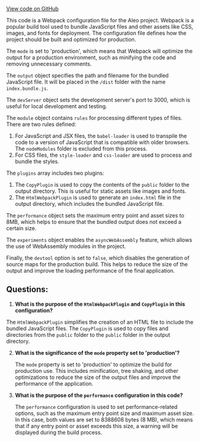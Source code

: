 [View code on GitHub](https://github.com/AleoHQ/aleo/website/webpack.config.js)

This code is a Webpack configuration file for the Aleo project. Webpack is a popular build tool used to bundle JavaScript files and other assets like CSS, images, and fonts for deployment. The configuration file defines how the project should be built and optimized for production.

The `mode` is set to 'production', which means that Webpack will optimize the output for a production environment, such as minifying the code and removing unnecessary comments.

The `output` object specifies the path and filename for the bundled JavaScript file. It will be placed in the `/dist` folder with the name `index.bundle.js`.

The `devServer` object sets the development server's port to 3000, which is useful for local development and testing.

The `module` object contains `rules` for processing different types of files. There are two rules defined:

1. For JavaScript and JSX files, the `babel-loader` is used to transpile the code to a version of JavaScript that is compatible with older browsers. The `nodeModules` folder is excluded from this process.
2. For CSS files, the `style-loader` and `css-loader` are used to process and bundle the styles.

The `plugins` array includes two plugins:

1. The `CopyPlugin` is used to copy the contents of the `public` folder to the output directory. This is useful for static assets like images and fonts.
2. The `HtmlWebpackPlugin` is used to generate an `index.html` file in the output directory, which includes the bundled JavaScript file.

The `performance` object sets the maximum entry point and asset sizes to 8MB, which helps to ensure that the bundled output does not exceed a certain size.

The `experiments` object enables the `asyncWebAssembly` feature, which allows the use of WebAssembly modules in the project.

Finally, the `devtool` option is set to `false`, which disables the generation of source maps for the production build. This helps to reduce the size of the output and improve the loading performance of the final application.
## Questions: 
 1. **What is the purpose of the `HtmlWebpackPlugin` and `CopyPlugin` in this configuration?**

   The `HtmlWebpackPlugin` simplifies the creation of an HTML file to include the bundled JavaScript files. The `CopyPlugin` is used to copy files and directories from the `public` folder to the `public` folder in the output directory.

2. **What is the significance of the `mode` property set to 'production'?**

   The `mode` property is set to 'production' to optimize the build for production use. This includes minification, tree shaking, and other optimizations to reduce the size of the output files and improve the performance of the application.

3. **What is the purpose of the `performance` configuration in this code?**

   The `performance` configuration is used to set performance-related options, such as the maximum entry point size and maximum asset size. In this case, both values are set to 8388608 bytes (8 MB), which means that if any entry point or asset exceeds this size, a warning will be displayed during the build process.